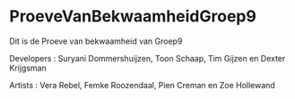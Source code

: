 # ProeveVanBekwaamheidGroep9

Dit is de Proeve van bekwaamheid van Groep9

Developers : Suryani Dommershuijzen, Toon Schaap, Tim Gijzen en Dexter Krijgsman

Artists : Vera Rebel, Femke Roozendaal, Pien Creman en Zoe Hollewand
